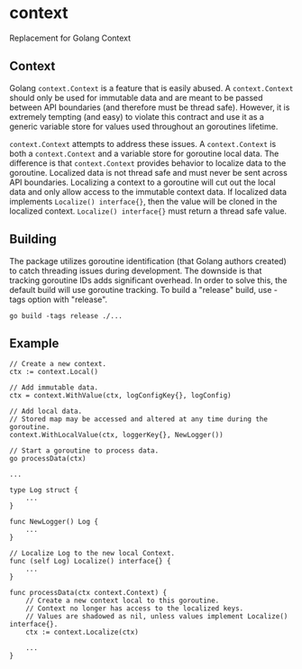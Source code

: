 # context 

Replacement for Golang Context

## Context

Golang `context.Context` is a feature that is easily abused. A `context.Context` should only be used for immutable data and are meant to be passed between API boundaries (and therefore must be thread safe). However, it is extremely tempting (and easy) to violate this contract and use it as a generic variable store for values used throughout an goroutines lifetime. 

`context.Context` attempts to address these issues. A `context.Context` is both a `context.Context` and a variable store for goroutine local data. The difference is that `context.Context` provides behavior to localize data to the goroutine. Localized data is not thread safe and must never be sent across API boundaries. Localizing a context to a goroutine will cut out the local data and only allow access to the immutable context data. If localized data implements `Localize() interface{}`, then the value will be cloned in the localized context. `Localize() interface{}` must return a thread safe value.

## Building

The package utilizes goroutine identification (that Golang authors created) to catch threading issues during development. The downside is that tracking goroutine IDs adds significant overhead. In order to solve this, the default build will use goroutine tracking. To build a "release" build, use -tags option with "release".

`go build -tags release ./...`

## Example

```
// Create a new context.
ctx := context.Local()

// Add immutable data.
ctx = context.WithValue(ctx, logConfigKey{}, logConfig)

// Add local data.
// Stored map may be accessed and altered at any time during the goroutine.
context.WithLocalValue(ctx, loggerKey{}, NewLogger())

// Start a goroutine to process data.
go processData(ctx)

...

type Log struct {
    ...
}

func NewLogger() Log {
    ...
}

// Localize Log to the new local Context.
func (self Log) Localize() interface{} {
    ...
}

func processData(ctx context.Context) {
    // Create a new context local to this goroutine.
    // Context no longer has access to the localized keys.
    // Values are shadowed as nil, unless values implement Localize() interface{}.
    ctx := context.Localize(ctx)
    
    ...
}
```
